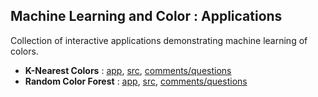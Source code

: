 
## Machine Learning and Color : Applications

Collection of interactive applications demonstrating machine learning of colors.

* **K-Nearest Colors** : [app](https://knearestcolors.streamlit.app), [src](https://github.com/Numantic-NMoroney/KNearestColors), [comments/questions](https://www.linkedin.com/feed/update/urn:li:activity:7248911412008214528/?actorCompanyId=104756822)
* **Random Color Forest** : [app](https://randomcolorforest.streamlit.app), [src](https://github.com/Numantic-NMoroney/RandomColorForest/tree/main), [comments/questions](https://www.linkedin.com/feed/update/urn:li:activity:7251414812268634112/?actorCompanyId=104756822)
